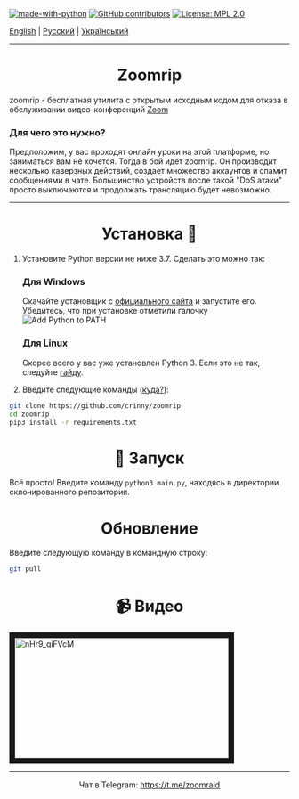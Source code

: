 [![made-with-python](https://img.shields.io/badge/Made%20with-Python-1f425f.svg)](https://www.python.org/) [![GitHub contributors](https://img.shields.io/github/contributors/crinny/zoomrip.svg)](https://GitHub.com/crinny/zoomrip/graphs/contributors/) [![License: MPL 2.0](https://img.shields.io/badge/License-MPL%202.0-brightgreen.svg)](https://opensource.org/licenses/MPL-2.0)


[English](README_ENG.md) | [Русский](README.md) | [Український](README_UKR.md)


------

<h1 align="center">Zoomrip</h1>

zoomrip - бесплатная утилита с открытым исходным кодом для отказа в обслуживании видео-конференций [Zoom](http://zoom.us/ "Zoom")

### Для чего это нужно?
Предположим, у вас проходят онлайн уроки на этой платформе, но заниматься вам не хочется. Тогда в бой идет zoomrip. Он производит несколько каверзных действий, создает множество аккаунтов и спамит сообщениями в чате. Большинство устройств после такой "DoS атаки" просто выключаются и продолжать трансляцию будет невозможно.


------------

<h1 align="center">Установка 🚀 </h1>


1. Установите Python версии не ниже 3.7. Сделать это можно так:

    <h3>Для Windows</h3>

    Скачайте установщик с [официального сайта](https://www.python.org/downloads/) и запустите его. Убедитесь, что при установке отметили галочку ![Add Python to PATH](https://user-images.githubusercontent.com/42045258/69171091-557d2780-0b0c-11ea-8adf-7f819357f041.png)
    
    <h3>Для Linux</h3>

    Скорее всего у вас уже установлен Python 3. Если это не так, следуйте [гайду](https://realpython.com/installing-python/#linux).

2. Введите следующие команды ([куда?](http://comp-profi.com/kak-vyzvat-komandnuyu-stroku-ili-konsol-windows/)):

```sh
git clone https://github.com/crinny/zoomrip
cd zoomrip
pip3 install -r requirements.txt
```
<h1 align="center">🚩 Запуск</h1>

Всё просто! Введите команду `python3 main.py`, находясь в директории склонированного репозитория.

<h1 align="center">Обновление</h1>

Введите следующую команду в командную строку:
```sh
git pull
```

<h1 align="center">📹  Видео</h1>
<a href="http://www.youtube.com/watch?feature=player_embedded&v=nHr9_qiFVcM" target="_blank"><img src="http://img.youtube.com/vi/nHr9_qiFVcM/0.jpg" 
alt="nHr9_qiFVcM" width="384" height="216" border="10" /></a>

------------

<p align="center">Чат в Telegram: <a href="https://t.me/zoomraid">https://t.me/zoomraid</a></p>
